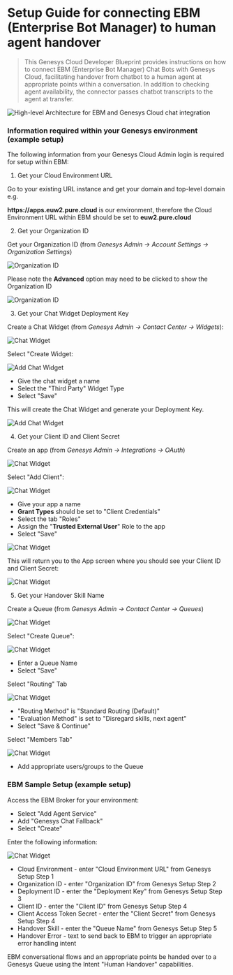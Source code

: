 # Setup Guide for connecting EBM (Enterprise Bot Manager) to human agent handover  

> This Genesys Cloud Developer Blueprint provides instructions on how to connect EBM (Enterprise Bot Manager) Chat Bots with Genesys Cloud, facilitating handover from chatbot to a human agent at appropriate points within a conversation.  In addition to checking agent availability, the connector passes chatbot transcripts to the agent at transfer. 

![High-level Architecture for EBM and Genesys Cloud chat integration](https://storage.googleapis.com/genesys_images/blueprint.png)

### Information required within your Genesys environment (example setup)

The following information from your Genesys Cloud Admin login is required for setup within EBM:

1. Get your Cloud Environment URL

Go to your existing URL instance and get your domain and top-level domain e.g. 

**ht<span>tps://</span>apps.euw2.pure.cloud** is our environment, therefore the Cloud Environment URL within EBM should be set to **euw2.pure.cloud**

2. Get your Organization ID

Get your Organization ID (from *Genesys Admin -> Account Settings -> Organization Settings*) 

![Organization ID](https://storage.googleapis.com/genesys_images/menu-organization.png)

Please note the **Advanced** option may need to be clicked to show the Organization ID

![Organization ID](https://storage.googleapis.com/genesys_images/organization-advanced-id.png)

3. Get your Chat Widget Deployment Key

Create a Chat Widget (from *Genesys Admin -> Contact Center -> Widgets*):

![Chat Widget](https://storage.googleapis.com/genesys_images/menu-chat-widget.png)

Select "Create Widget:

![Add Chat Widget](https://storage.googleapis.com/genesys_images/chatwidget.png)

- Give the chat widget a name
- Select the "Third Party" Widget Type
- Select "Save"

This will create the Chat Widget and generate your Deployment Key.

![Add Chat Widget](https://storage.googleapis.com/genesys_images/chatwidget2.png)

4. Get your Client ID and Client Secret

Create an app (from *Genesys Admin -> Integrations -> OAuth*)

![Chat Widget](https://storage.googleapis.com/genesys_images/menu-oauth-app.png)

Select "Add Client":

![Chat Widget](https://storage.googleapis.com/genesys_images/app-create1.png)

- Give your app a name
- **Grant Types** should be set to "Client Credentials"
- Select the tab "Roles"
- Assign the "**Trusted External User**" Role to the app
- Select "Save"

![Chat Widget](https://storage.googleapis.com/genesys_images/app-roles.png)

This will return you to the App screen where you should see your Client ID and Client Secret:

![Chat Widget](https://storage.googleapis.com/genesys_images/app-tokens.png)

5. Get your Handover Skill Name

Create a Queue (from *Genesys Admin -> Contact Center -> Queues*)

![Chat Widget](https://storage.googleapis.com/genesys_images/menu-queue.png)

Select "Create Queue":

![Chat Widget](https://storage.googleapis.com/genesys_images/queue-create.png)

- Enter a Queue Name
- Select "Save"

Select "Routing" Tab

![Chat Widget](https://storage.googleapis.com/genesys_images/queue-routing.png)

- "Routing Method" is "Standard Routing (Default)"
- "Evaluation Method" is set to "Disregard skills, next agent"
- Select "Save & Continue"

Select "Members Tab"

![Chat Widget](https://storage.googleapis.com/genesys_images/queue-members.png)

- Add appropriate users/groups to the Queue

### EBM Sample Setup (example setup)

Access the EBM Broker for your environment: 

- Select "Add Agent Service"
- Add "Genesys Chat Fallback"
- Select "Create"

Enter the following information:

![Chat Widget](https://storage.googleapis.com/genesys_images/ebm-broker.png)

- Cloud Environment - enter "Cloud Environment URL" from Genesys Setup Step 1
- Organization ID - enter "Organization ID" from Genesys Setup Step 2
- Deployment ID - enter the "Deployment Key" from Genesys Setup Step 3
- Client ID - enter the "Client ID" from Genesys Setup Step 4
- Client Access Token Secret - enter the "Client Secret" from Genesys Setup Step 4
- Handover Skill - enter the "Queue Name" from Genesys Setup Step 5
- Handover Error - text to send back to EBM to trigger an appropriate error handling intent

EBM conversational flows and an appropriate points be handed over to a Genesys Queue using the Intent "Human Handover" capabilities.